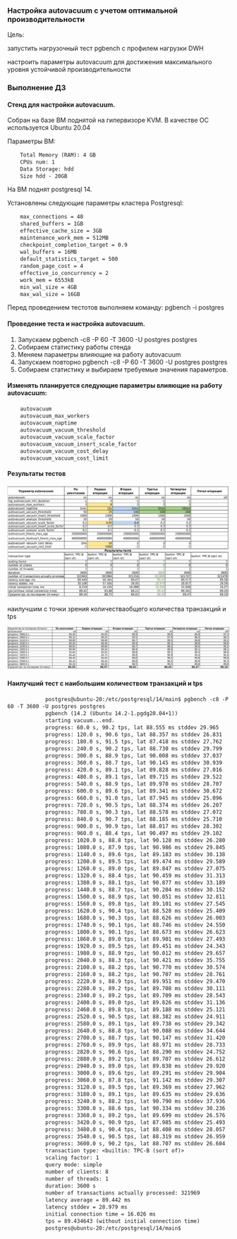 ### Настройка autovacuum с учетом оптимальной производительности

Цель:

запустить нагрузочный тест pgbench с профилем нагрузки DWH

настроить параметры autovacuum для достижения максимального уровня устойчивой производительности

### Выполнение ДЗ

#### Стенд для настройки autovacuum.

Собран на базе ВМ поднятой на гипервизоре KVM. В качестве ОС используется Ubuntu 20.04

Параметры ВМ:

        Total Memory (RAM): 4 GB
        CPUs num: 1
        Data Storage: hdd
        Size hdd - 20GB
    
На ВМ поднят postgresql 14.

Установлены следующие параметры кластера Postgresql:

        max_connections = 40
        shared_buffers = 1GB
        effective_cache_size = 3GB
        maintenance_work_mem = 512MB
        checkpoint_completion_target = 0.9
        wal_buffers = 16MB
        default_statistics_target = 500
        random_page_cost = 4
        effective_io_concurrency = 2
        work_mem = 6553kB
        min_wal_size = 4GB
        max_wal_size = 16GB

Перед проведением тестотов выполняем команду:
     pgbench -i postgres

#### Проведение теста и настройка autovacuum.

1. Запускаем pgbench -c8 -P 60 -T 3600 -U postgres postgres
2. Собираем статистику работы стенда
3. Меняем параметры влияющие на работу autovacuum 
4. Запускаем повторно pgbench -c8 -P 60 -T 3600 -U postgres postgres
5. Собираем статистику и выбираем требуемые значения параметров.

#### Изменять планируется следующие параметры влияющие на работу autovacuum:

        autovacuum
        autovacuum_max_workers
        autovacuum_naptime
        autovacuum_vacuum_threshold
        autovacuum_vacuum_scale_factor
        autovacuum_vacuum_insert_scale_factor
        autovacuum_vacuum_cost_delay
        autovacuum_vacuum_cost_limit

#### Результаты тестов

![picture](pic_autovac_01.png)

наилучшим с точки зрения количестваобщего количества транзакций и tps 

![picture](pic_autovac_02.png)


#### Наилучший тест с наибольшим количеством транзакций и tps

                postgres@ubuntu-20:/etc/postgresql/14/main$ pgbench -c8 -P 60 -T 3600 -U postgres postgres
                pgbench (14.2 (Ubuntu 14.2-1.pgdg20.04+1))
                starting vacuum...end.
                progress: 60.0 s, 90.2 tps, lat 88.555 ms stddev 29.965
                progress: 120.0 s, 90.6 tps, lat 88.357 ms stddev 26.831
                progress: 180.0 s, 91.5 tps, lat 87.418 ms stddev 27.762
                progress: 240.0 s, 90.2 tps, lat 88.730 ms stddev 29.799
                progress: 300.0 s, 88.9 tps, lat 90.008 ms stddev 37.037
                progress: 360.0 s, 88.7 tps, lat 90.145 ms stddev 30.939
                progress: 420.0 s, 89.1 tps, lat 89.828 ms stddev 27.016
                progress: 480.0 s, 89.1 tps, lat 89.715 ms stddev 29.522
                progress: 540.0 s, 88.9 tps, lat 89.970 ms stddev 28.707
                progress: 600.0 s, 89.6 tps, lat 89.341 ms stddev 30.672
                progress: 660.0 s, 91.0 tps, lat 87.945 ms stddev 25.096
                progress: 720.0 s, 90.5 tps, lat 88.374 ms stddev 26.207
                progress: 780.0 s, 90.3 tps, lat 88.578 ms stddev 27.072
                progress: 840.0 s, 90.7 tps, lat 88.185 ms stddev 25.710
                progress: 900.0 s, 90.9 tps, lat 88.017 ms stddev 28.302
                progress: 960.0 s, 88.4 tps, lat 90.497 ms stddev 29.102
                progress: 1020.0 s, 88.8 tps, lat 90.128 ms stddev 26.280
                progress: 1080.0 s, 87.9 tps, lat 90.986 ms stddev 29.845
                progress: 1140.0 s, 89.6 tps, lat 89.183 ms stddev 30.138
                progress: 1200.0 s, 89.5 tps, lat 89.474 ms stddev 29.589
                progress: 1260.0 s, 89.0 tps, lat 89.847 ms stddev 27.075
                progress: 1320.0 s, 88.4 tps, lat 90.459 ms stddev 31.313
                progress: 1380.0 s, 88.1 tps, lat 90.877 ms stddev 33.189
                progress: 1440.0 s, 88.7 tps, lat 90.204 ms stddev 30.152
                progress: 1500.0 s, 88.9 tps, lat 90.051 ms stddev 32.811
                progress: 1560.0 s, 89.8 tps, lat 89.101 ms stddev 27.545
                progress: 1620.0 s, 90.4 tps, lat 88.528 ms stddev 25.409
                progress: 1680.0 s, 90.3 tps, lat 88.626 ms stddev 26.003
                progress: 1740.0 s, 90.1 tps, lat 88.746 ms stddev 24.550
                progress: 1800.0 s, 90.1 tps, lat 88.673 ms stddev 26.623
                progress: 1860.0 s, 89.0 tps, lat 89.901 ms stddev 27.493
                progress: 1920.0 s, 89.5 tps, lat 89.451 ms stddev 24.343
                progress: 1980.0 s, 88.9 tps, lat 90.012 ms stddev 29.657
                progress: 2040.0 s, 88.3 tps, lat 90.421 ms stddev 35.755
                progress: 2100.0 s, 88.2 tps, lat 90.770 ms stddev 30.574
                progress: 2160.0 s, 88.2 tps, lat 90.707 ms stddev 28.761
                progress: 2220.0 s, 88.9 tps, lat 89.951 ms stddev 29.470
                progress: 2280.0 s, 89.2 tps, lat 89.708 ms stddev 30.111
                progress: 2340.0 s, 89.2 tps, lat 89.709 ms stddev 28.543
                progress: 2400.0 s, 89.0 tps, lat 89.826 ms stddev 31.136
                progress: 2460.0 s, 89.8 tps, lat 89.188 ms stddev 25.121
                progress: 2520.0 s, 90.5 tps, lat 88.382 ms stddev 24.911
                progress: 2580.0 s, 89.1 tps, lat 89.738 ms stddev 29.342
                progress: 2640.0 s, 88.8 tps, lat 90.088 ms stddev 34.644
                progress: 2700.0 s, 88.7 tps, lat 90.147 ms stddev 31.420
                progress: 2760.0 s, 89.9 tps, lat 88.971 ms stddev 28.733
                progress: 2820.0 s, 90.6 tps, lat 88.290 ms stddev 24.752
                progress: 2880.0 s, 89.2 tps, lat 89.707 ms stddev 26.612
                progress: 2940.0 s, 89.0 tps, lat 89.838 ms stddev 29.920
                progress: 3000.0 s, 89.6 tps, lat 89.291 ms stddev 29.904
                progress: 3060.0 s, 87.8 tps, lat 91.142 ms stddev 29.307
                progress: 3120.0 s, 89.5 tps, lat 89.369 ms stddev 27.962
                progress: 3180.0 s, 89.1 tps, lat 89.635 ms stddev 29.636
                progress: 3240.0 s, 88.2 tps, lat 90.790 ms stddev 37.936
                progress: 3300.0 s, 88.6 tps, lat 90.334 ms stddev 30.236
                progress: 3360.0 s, 89.2 tps, lat 89.699 ms stddev 26.576
                progress: 3420.0 s, 90.9 tps, lat 87.985 ms stddev 25.493
                progress: 3480.0 s, 90.4 tps, lat 88.408 ms stddev 28.057
                progress: 3540.0 s, 90.5 tps, lat 88.319 ms stddev 26.959
                progress: 3600.0 s, 90.2 tps, lat 88.707 ms stddev 26.604
                transaction type: <builtin: TPC-B (sort of)>
                scaling factor: 1
                query mode: simple
                number of clients: 8
                number of threads: 1
                duration: 3600 s
                number of transactions actually processed: 321969
                latency average = 89.442 ms
                latency stddev = 28.979 ms
                initial connection time = 16.026 ms
                tps = 89.434643 (without initial connection time)
                postgres@ubuntu-20:/etc/postgresql/14/main$ 



